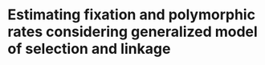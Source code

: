 # Estimating fixation and polymorphic rates considering generalized model of selection and linkage



